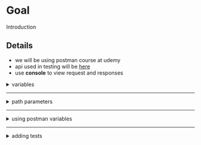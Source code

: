 # Goal
Introduction

## Details
* we will be using postman course at udemy
* api used in testing will be [here](https://github.com/vdespa/quick-introduction-to-postman/blob/main/simple-tool-rental-api.md) 
* use __console__ to view request and responses


<details>
  <summary>variables</summary>

* global variables
* environment variables
* collection variables

* initial is place holder (shared)
* current is actual value being used (cannot see by shared)

* https://__{{base_url}}__/status
* access variable in scripts
  ```js
     console.log(pm.collectionVariables.get("access_token"));
     pm.globals.get("access_token");
  ```
</details>

___

<details>
  <summary>path parameters</summary>

* https://{{base_url}}/tools/__:toolid__
</details>

___

<details>
  <summary>using postman variables</summary>

* one can use built-in variables
  ```json
    {
        "toolId" : 4643,
        "customerName" : "{{$randomFullName}}"
    }
  ```
</details>

___

<details>
  <summary>adding tests</summary>

* in Test tab of request one can add tests

```js
        pm.test("Status code is 200", function () {
            pm.response.to.have.status(200);
        });

        pm.test("Checking for UP", () => {
            const response = pm.response.json();
            pm.expect(response.status).to.eql("UP");
        });
```
___
<details>
  <summary>use runner</summary>

* runner can be used to run collections.
</details>
___
<details>
  <summary>request execution order</summary>

```js
  postman.setNextRequest("next_request_name_here")
  
  // end of the request.
  postman.setNextRequest(null)
```

</details>

___

<details>
  <summary>monitors<summary>

* allow to run collections periodically.
</details>

___

<details>
  <summary>newman cli</summary>

* newman is cli version of postman
* install
  ```js
    npm install -g newman
  ```
* export colletions from postman ui
* run newman command line
  ```cmd
    newman run simple-tool.postman_collection.json
  ```
</details>

___

<details>
  <summary>newman-reporter-htmlextra</summary>

* install
  ```cmd
    npm install -g newman-reporter-htmlextra
  ```
* run with htmlextra
  ```cmd
    newman run simple-tool.postman_collection.json -r htmlextra
  ```
* open newman\simple-tool-2024-03-07-21-03-27-583-0.html

</details>
